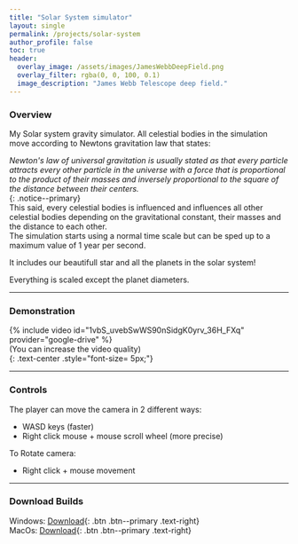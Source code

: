 ```yaml
---
title: "Solar System simulator"
layout: single
permalink: /projects/solar-system
author_profile: false
toc: true
header:
  overlay_image: /assets/images/JamesWebbDeepField.png
  overlay_filter: rgba(0, 0, 100, 0.1)
  image_description: "James Webb Telescope deep field."
---
```

### Overview

My Solar system gravity simulator. All celestial bodies in the simulation move according to Newtons gravitation law that states:  

*Newton's law of universal gravitation is usually stated as that every particle attracts every other particle in the universe with a force that is proportional to the product of their masses and inversely proportional to the square of the distance between their centers.*   
{: .notice--primary}  
This said, every celestial bodies is influenced and influences all other celestial bodies depending on the gravitational constant, their masses and the distance to each other.  
The simulation starts using a normal time scale but can be sped up to a maximum value of 1 year per second.  

It includes our beautifull star and all the planets in the solar system!  

Everything is scaled except the planet diameters.  

<hr>

### Demonstration  

{% include video id="1vbS_uvebSwWS90nSidgK0yrv_36H_FXq" provider="google-drive" %}  
(You can increase the video quality)  
{: .text-center .style="font-size= 5px;"}

<hr>

### Controls  

The player can move the camera in 2 different ways:
- WASD keys (faster)
- Right click mouse + mouse scroll wheel (more precise)  

To Rotate camera:
- Right click + mouse movement  
<hr>

### Download Builds  

Windows: [Download](https://drive.google.com/uc?export=download&id=1qS1jXzYUGeWKUKw24gKRrmEz78PUUwBe){: .btn .btn--primary .text-right}  
MacOs: [Download](https://drive.google.com/uc?export=download&id=1x8Xj9vCgC0vJ8hooV_ReoqcK6oU9yt0V){: .btn .btn--primary .text-right}